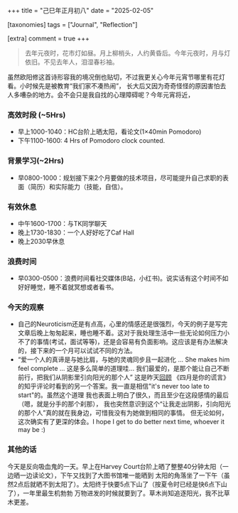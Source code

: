 +++
title = "己巳年正月初八"
date = "2025-02-05"

[taxonomies]
tags = ["Journal", "Reflection"]

[extra]
comment = true
+++

> 去年元夜时，花市灯如昼。月上柳梢头，人约黄昏后。今年元夜时，月与灯依旧。不见去年人，泪湿春衫袖。

虽然欧阳修这首诗形容我的境况倒也贴切，不过我更关心今年元宵节哪里有花灯看。小时候先是被教育“我们家不凑热闹”，
长大后又因为奇奇怪怪的原因害怕去人多嘈杂的地方。会不会只是我自找的心理障碍呢？今年元宵将近，

### 高效时段 (~5Hrs)
- 早上1000-1040：HC台阶上晒太阳，看论文(1×40min Pomodoro)
- 下午1100-1600: 4 Hrs of Pomodoro clock counted.

### 背景学习(~2Hrs)
- 早0800-1000：规划接下来2个月要做的技术项目，尽可能提升自己求职的表面（简历）和实际能力（技能，自信）。

### 有效休息
- 中午1600-1700：与TK同学聊天
- 晚上1730-1830：一个人好好吃了Caf Hall
- 晚上2030早休息

### 浪费时间
- 早0300-0500：浪费时间看社交媒体(B站，小红书)。说实话有这个时间不如好好睡觉，睡不着就冥想或者看书。

### 今天的观察
- 自己的Neuroticism还是有点高，心里的情感还是很强烈，今天的例子是写完文章后晚上匆匆起来，睡也睡不着。这对于我处理生活中一些无论如何压力小不了的事情(考试，面试等等)，还是会容易有负面影响。这应该是有办法解决的，接下来的一个月可以试试不同的方法。
- “爱一个人的真谛是与她比肩，与她的灵魂同步且一起进化 ... She makes him feel
    complete ... 这是多么简单的道理哇... 我们最爱的，是那个能让自己不断前行，把我们从阴影里引向阳光的那个人” 
    这是昨天[回顾](@/blog/closure.md) 《四月是你的谎言》的知乎评论时看到的另一个答案。我一直是相信"it's never
    too late to start"的。虽然这个道理 我也表面上明白了很久，而且至少在这段感情的最后（嗯，就是分手的那个刹那），
    我也突然意识到这个“让我走出阴影，引向阳光的那个人”真的就在我身边，可惜我没有为她做到相同的事情。
    但无论如何，这次确实有了更深的体会。I hope I get to do better next time, whoever it may be :)

### 其他的话

今天是反向吸血鬼的一天。早上在Harvey Court台阶上晒了整整40分钟太阳（一边晒一边读论文），下午又找到了大图书馆唯一能晒到
太阳的角落坐了一下午（虽然2点后就晒不到太阳了）。太阳终于快要5点下山了（按夏令时已经是快6点下山了），一年里最生机勃勃
万物进发的时候就要到了。草木尚知追逐阳光，我不比草木更差。
